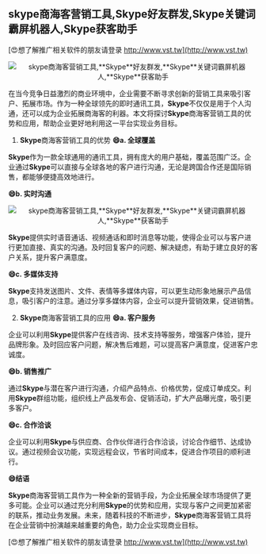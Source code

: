 ## **skype商海客营销工具,**Skype**好友群发,**Skype**关键词霸屏机器人,**Skype**获客助手**

[😍想了解推广相关软件的朋友请登录 http://www.vst.tw](http://www.vst.tw)

 <center><img src="https://vst.tw/MP4/tuiguang/png/1.png" alt="skype商海客营销工具,**Skype**好友群发,**Skype**关键词霸屏机器人,**Skype**获客助手"></center>

在当今竞争日益激烈的商业环境中，企业需要不断寻求创新的营销工具来吸引客户、拓展市场。作为一种全球领先的即时通讯工具，**Skype**不仅仅是用于个人沟通，还可以成为企业拓展商海客的利器。本文将探讨**Skype**商海客营销工具的优势和应用，帮助企业更好地利用这一平台实现业务目标。

1. **Skype**商海客营销工具的优势
**😄a. 全球覆盖**

**Skype**作为一款全球通用的通讯工具，拥有庞大的用户基础，覆盖范围广泛。企业通过**Skype**可以直接与全球各地的客户进行沟通，无论是跨国合作还是国际销售，都能够便捷高效地进行。

**😄b. 实时沟通**

 <center><img src="https://vst.tw/MP4/tuiguang/png/6.png" alt="skype商海客营销工具,**Skype**好友群发,**Skype**关键词霸屏机器人,**Skype**获客助手"></center>

**Skype**提供实时语音通话、视频通话和即时消息等功能，使得企业可以与客户进行更加直接、真实的沟通。及时回复客户的问题、解决疑虑，有助于建立良好的客户关系，提升客户满意度。

**😄c. 多媒体支持**

**Skype**支持发送图片、文件、表情等多媒体内容，可以更生动形象地展示产品信息，吸引客户的注意。通过分享多媒体内容，企业可以提升营销效果，促进销售。

2. **Skype**商海客营销工具的应用
**😄a. 客户服务**

企业可以利用**Skype**提供客户在线咨询、技术支持等服务，增强客户体验，提升品牌形象。及时回应客户问题，解决售后难题，可以提高客户满意度，促进客户忠诚度。

**😄b. 销售推广**

通过**Skype**与潜在客户进行沟通，介绍产品特点、价格优势，促成订单成交。利用**Skype**群组功能，组织线上产品发布会、促销活动，扩大产品曝光度，吸引更多客户。

**😄c. 合作洽谈**

企业可以利用**Skype**与供应商、合作伙伴进行合作洽谈，讨论合作细节、达成协议。通过视频会议功能，实现远程会议，节省时间成本，促进合作项目的顺利进行。

**😄结语**

**Skype**商海客营销工具作为一种全新的营销手段，为企业拓展全球市场提供了更多可能。企业可以通过充分利用**Skype**的优势和应用，实现与客户之间更加紧密的联系，推动业务发展。未来，随着科技的不断进步，**Skype**商海客营销工具将在企业营销中扮演越来越重要的角色，助力企业实现商业目标。

[😍想了解推广相关软件的朋友请登录 http://www.vst.tw](http://www.vst.tw)



